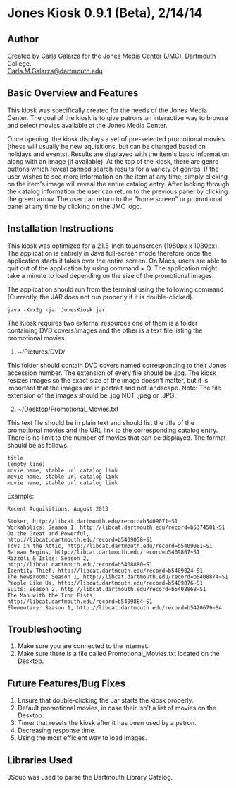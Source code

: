 Jones Kiosk 0.9.1 (Beta), 2/14/14
===========

Author
------

Created by Carla Galarza for the Jones Media Center (JMC), Dartmouth College.<br>
Carla.M.Galarza@dartmouth.edu


Basic Overview and Features
---------------------------

This kiosk was specifically created for the needs of the Jones Media Center. The goal of the kiosk is to give patrons an interactive way to browse and select movies available at the Jones Media Center.

Once opening, the kiosk displays a set of pre-selected promotional movies (these will usually be new aquisitions, but can be changed based on holidays and events). Results are displayed with the item's basic information along with an image (if available). At the top of the kiosk, there are genre buttons which reveal canned search results for a variety of genres. If the user wishes to see more information on the item at any time, simply clicking on the item's image will reveal the entire catalog entry. After looking through the catalog information the user can return to the previous panel by clicking the green arrow. The user can return to the "home screen" or promotional panel at any time by clicking on the JMC logo.


Installation Instructions
-------------------------

This kiosk was optimized for a 21.5-inch touchscreen (1980px x 1080px). The application is entirely in Java full-screen mode therefore once the application starts it takes over the entire screen. On Macs, users are able to quit out of the application by using command + Q. The application might take a minute to load depending on the size of the promotional images.

The application should run from the terminal using the following command (Currently, the JAR does not run properly if it is double-clicked).

```
java -Xmx2g -jar JonesKiosk.jar
```

The Kiosk requires two external resources one of them is a folder containing DVD covers/images and the other is a text file listing the promotional movies.

1. ~/Pictures/DVD/

  This folder should contain DVD covers named corresponding to their Jones accession number. The extension of every file should be .jpg. The kiosk resizes images so the exact size of the image doesn't matter, but it is important that the images are in portrait and not landscape.
  Note: The file extension of the images should be .jpg NOT .jpeg or .JPG.

2. ~/Desktop/Promotional_Movies.txt

  This text file should be in plain text and should list the title of the promotional movies and the URL link to the corresponding catalog entry. There is no limit to the number of movies that can be displayed. The format should be as follows. 
  
  ```
  title
  (empty line)
  movie name, stable url catalog link
  movie name, stable url catalog link
  movie name, stable url catalog link
  ```
  Example:
  ```
  Recent Acquisitions, August 2013

  Stoker, http://libcat.dartmouth.edu/record=b5409071~S1
  Workaholics: Season 1, http://libcat.dartmouth.edu/record=b5374501~S1
  Oz the Great and Powerful, http://libcat.dartmouth.edu/record=b5409058~S1
  Toys in the Attic, http://libcat.dartmouth.edu/record=b5409081~S1
  Batman Begins, http://libcat.dartmouth.edu/record=b5409867~S1
  Rizzoli & Isles: Season 2, http://libcat.dartmouth.edu/record=b5408880~S1
  Identity Thief, http://libcat.dartmouth.edu/record=b5409024~S1
  The Newsroom: Season 1, http://libcat.dartmouth.edu/record=b5408874~S1
  People Like Us, http://libcat.dartmouth.edu/record=b5409076~S1
  Suits: Season 2, http://libcat.dartmouth.edu/record=b5408868~S1
  The Man with the Iron Fists, http://libcat.dartmouth.edu/record=b5409884~S1
  Elementary: Season 1, http://libcat.dartmouth.edu/record=b5420679~S4
  ```

Troubleshooting
---------------
1. Make sure you are connected to the internet.
2. Make sure there is a file called Promotional_Movies.txt located on the Desktop. 


Future Features/Bug Fixes
-------------------------

1. Ensure that double-clicking the Jar starts the kiosk properly. 
2. Default promotional movies, in case their isn't a list of movies on the Desktop.
3. Timer that resets the kiosk after it has been used by a patron.
4. Decreasing response time.
5. Using the most efficient way to load images.

Libraries Used
--------------

JSoup was used to parse the Dartmouth Library Catalog.

